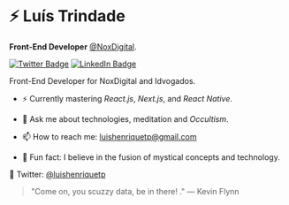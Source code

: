 # ⚡ Luís Trindade

**Front-End Developer** [@NoxDigital](https://noxdigital.com.br).

[![Twitter Badge](https://img.shields.io/twitter/follow/luishenriquetp?color=%234fffff&label=%40luishenriquetp&logo=twitter&logoColor=white&style=for-the-badge)](https://twitter.com/luishenriquetp)
[![LinkedIn Badge](https://img.shields.io/badge/linkedin--%2300EBEB?style=for-the-badge&logo=linkedin&logoColor=white)](https://linkedin.com/in/luishenriquetp)

Front-End Developer for NoxDigital and Idvogados. 

- ⚡ Currently mastering _React.js_, _Next.js_, and _React Native_.

- 💬 Ask me about technologies, meditation and _Occultism_.

- 📫 How to reach me: luishenriquetp@gmail.com

- 🙏 Fun fact: I believe in the fusion of mystical concepts and technology.

🚀 Twitter: [@luishenriquetp](https://www.twitter.com/luishenriquetp)

> "Come on, you scuzzy data, be in there! ."
> ― Kevin Flynn
